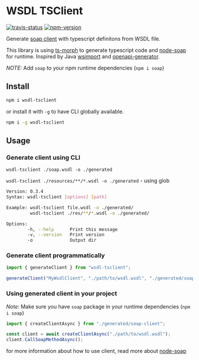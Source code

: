 # WSDL TSClient

[![travis-status](https://travis-ci.org/dderevjanik/wsdl-tsclient.svg?branch=master)](https://travis-ci.org/dderevjanik/wsdl-tsclient)
[![npm-version](https://img.shields.io/npm/v/wsdl-tsclient)](https://npmjs.com/package/wsdl-tsclient)

Generate [soap client](https://www.npmjs.com/package/soap) with typescript definitons from WSDL file.

This library is using [ts-morph](https://www.npmjs.com/package/ts-morph) to generate typescript code and [node-soap](https://github.com/vpulim/node-soap) for runtime. Inspired by Java [wsimport](https://docs.oracle.com/javase/8/docs/technotes/tools/unix/wsimport.html) and [openapi-generator](https://github.com/OpenAPITools/openapi-generator).

*NOTE:* Add `soap` to your npm runtime dependencies (`npm i soap`)

## Install

```sh
npm i wsdl-tsclient
```

or install it with `-g` to have CLI globally available.

```sh
npm i -g wsdl-tsclient
```

## Usage

### Generate client using CLI

`wsdl-tsclient ./soap.wsdl -o ./generated`

`wsdl-tsclient ./resources/**/*.wsdl -o ./generated` - using glob

```bash
Version: 0.3.4
Syntax: wsdl-tsclient [options] [path]

Example: wsdl-tsclient file.wsdl -o ./generated/
         wsdl-tsclient ./res/**/*.wsdl -o ./generated/

Options:
        -h, --help      Print this message
        -v, --version   Print version
        -o              Output dir
```

### Generate client programmatically

```typescript
import { generateClient } from "wsdl-tsclient";

generateClient("MyWsdlClient", "./path/to/wsdl.wsdl", "./generated/soap-client");
```

### Using generated client in your project

*Note:* Make sure you have `soap` package in your runtime dependencies (`npm i soap`)

```typescript
import { createClientAsync } from "./generated/soap-client";

const client = await createClientAsync("./path/to/wsdl.wsdl");
client.CallSoapMethodAsync();
```

for more information about how to use client, read more about [node-soap](https://github.com/vpulim/node-soap)